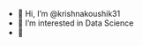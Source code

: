 - 👋 Hi, I’m @krishnakoushik31
- 👀 I’m interested in Data Science
- 🌱 

<!---
krishnakoushik31/krishnakoushik31 is a ✨ special ✨ repository because its `README.md` (this file) appears on your GitHub profile.
You can click the Preview link to take a look at your changes.
--->
